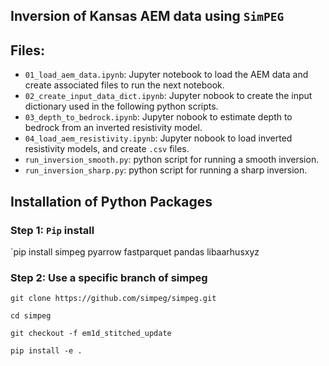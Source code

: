 ## Inversion of Kansas AEM data using `SimPEG`

## Files: 
- `01_load_aem_data.ipynb`: Jupyter notebook to load the AEM data and create associated files to run the next notebook.
- `02_create_input_data_dict.ipynb`: Jupyter nobook to create the input dictionary used in the following python scripts.
- `03_depth_to_bedrock.ipynb`: Jupyter nobook to estimate depth to bedrock from an inverted resistivity model.
- `04_load_aem_resistivity.ipynb`: Jupyter nobook to load inverted resistivity models, and create `.csv` files.
- `run_inversion_smooth.py`: python script for running a smooth inversion.
- `run_inversion_sharp.py`: python script for running a sharp inversion.

## Installation of Python Packages

### Step 1: `Pip` install

`pip install simpeg pyarrow fastparquet pandas libaarhusxyz

### Step 2: Use a specific branch of simpeg

`git clone https://github.com/simpeg/simpeg.git`

`cd simpeg`

`git checkout -f em1d_stitched_update`

`pip install -e .`


